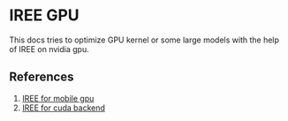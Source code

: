 # IREE GPU
This docs tries to optimize GPU kernel or some large models with the help of IREE on nvidia gpu.

## References 
1. [IREE for mobile gpu](https://www.lei.chat/posts/codegen-performant-convolution-kernels-for-mobile-gpus/)
2. [IREE for cuda backend](https://iree.dev/community/blog/2021-10-15-cuda-backend/)
